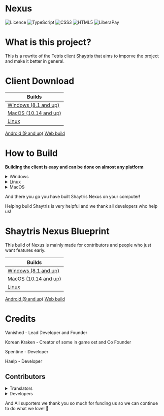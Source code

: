 # Nexus

<img src="https://img.shields.io/github/license/Ileriayo/markdown-badges?style=for-the-badge" alt="Licence"> ![TypeScript](https://img.shields.io/badge/typescript-%23007ACC.svg?style=for-the-badge&logo=typescript&logoColor=white)  ![CSS3](https://img.shields.io/badge/css3-%231572B6.svg?style=for-the-badge&logo=css3&logoColor=white)  ![HTML5](https://img.shields.io/badge/html5-%23E34F26.svg?style=for-the-badge&logo=html5&logoColor=white)    ![LiberaPay](https://img.shields.io/badge/Liberapay-F6C915?style=for-the-badge&logo=liberapay&logoColor=black)


# What is this project?

This is a rewrite of the Tetris client [Shaytris](https://shaytris.github.io) that aims to imporve the project and make it better in general.

# Client Download


| Builds
| ------ |
| [Windows (8.1 and up)](https://shaytris.github.io/404)       |        
| [MacOS (10.14 and up)](https://shaytris.github.io/404)       |
|   [Linux](https://shaytris.github.io/)
[Android (9 and up)](https://shaytris.github.io/)
[Web build](https://shaytris.github.io/app)
# How to Build

**Building the client is easy and can be done on almost any platform**



<details><summary>Windows</summary>
Prerequisites

A **IDE** is very helpful to edit the code and modify the client from sourse, we recommend using VSCode as we use it to write the game. you can download vs code [here](https://code.visualstudio.com/download) from their website, however even using notepad works since you can still edit code using it.

**Git** is required to build the client you can do so very easily on Windows, MacOS and Linux here's how for your platform.




It's easy to install Git on Windows simply download the installer from Git's website [Download Git for Windows](https://git-scm.com/download/win)

Then open Git Bash simply from your start menu then type the command below in your command line.

![image](https://i.imgur.com/vgx4Kao.png)

`git clone https://gitlab.com/shaytris/nexus.git`

then open powershell using your preferred terminal emulator in my case I will use Windows Terminal.

then type the following command

`cd nexus` and then after type `ls`

![image](https://i.imgur.com/nYnnvNV.png)

and there you have it you have built Shaytris Nexus from source!
</details>

<details><summary>Linux</summary>
Prerequisites

A **IDE** is very helpful to edit the code and modify the client from sourse, we recommend using VSCode as we use it to write the game. you can download vs code [here](https://code.visualstudio.com/download) from their website, however even using notepad works since you can still edit code using it.

**Git** is required to build the client you can do so very easily on Windows, MacOS and Linux here's how for your platform.




It's easy to install Git on Linux select the distro your distro is based on  below and type in the command to your preferred terminal emulator in my case since I am using Pop os I will use gnome terminal.

<details><summary>Debian and Ubuntu</summary>
`sudo apt install git`

if your on pop os like me then git is already installed!
</details>
<details><summary>Arch Linux</summary>
`sudo pacman -S git`
</details>
<details><summary>RedHat Linux and Fedora</summary>
`sudo dnf install git`
</details>
For other distros not listed simply google "how to install git *your distro*.



Then type `git clone https://gitlab.com/shaytris/nexus.git`

![image](https://i.imgur.com/HyEpUcc.png)

After you have cloned the repo now just type the last two commands in your terminal and your done!

`cd nexus` and then `ls`
 
 and your done!
</details>

<details><summary>MacOS</summary>
documentation for building on MacOS is not avaiable.
</details>

And there you go you have built Shaytris Nexus on your computer!

Helping build Shaytris is very helpful and we thank all developers who help us!

# Shaytris Nexus Blueprint

This build of Nexus is mainly made for contributors and people who just want features early.

| Builds
| ------ |
| [Windows (8.1 and up)](https://shaytris.github.io/404)       |        
| [MacOS (10.14 and up)](https://shaytris.github.io/404)       |
|   [Linux](https://shaytris.github.io/)
[Android (9 and up)](https://shaytris.github.io/)
[Web build](https://shaytris.github.io/app/nightly)


# Credits

Vanished - Lead Developer and Founder

Korean Kraken - Creator of some in game ost and Co Founder

Spentine - Developer

Haelp - Developer

## Contributors

<details><summary>Translators</summary>

vg - Translated to Chinese

Jett - Translated to Korean

Phoniex Flare - Translated to Toki Pona

jin - Translated to Spanish
</details>

<details><summary>Developers</summary>
None yet
</details>

And All suporters we thank you so much for funding us so we can continue to do what we love! 💜
